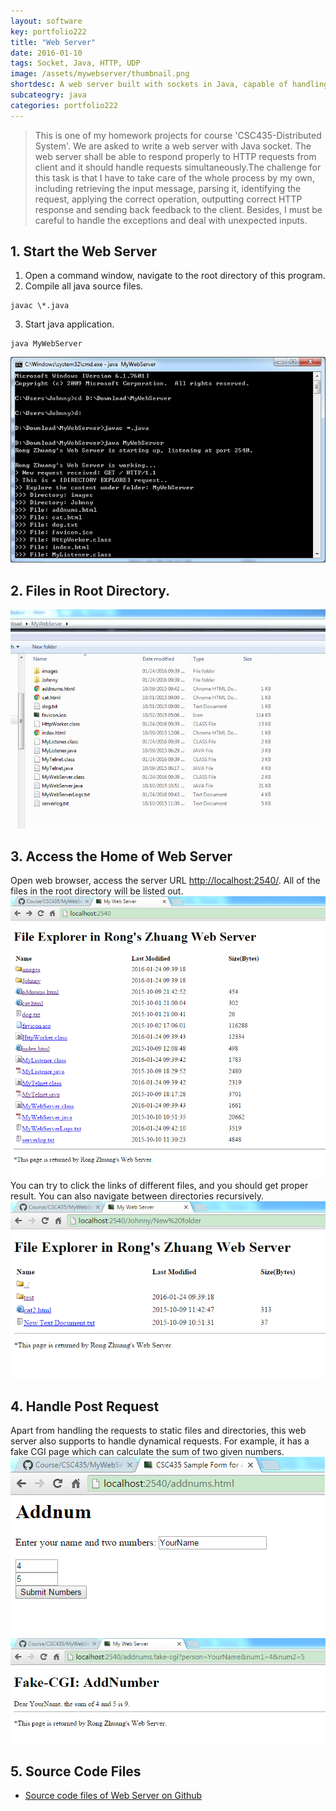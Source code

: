 ```yaml
---
layout: software
key: portfolio222
title: "Web Server"
date: 2016-01-10
tags: Socket, Java, HTTP, UDP
image: /assets/mywebserver/thumbnail.png
shortdesc: A web server built with sockets in Java, capable of handling general HTTP requests.
subcateogry: java
categories: portfolio222
---
```


> This is one of my homework projects for course 'CSC435-Distributed System'. We are asked to write a web server with Java socket. The web server shall be able to respond properly to HTTP requests from client and it should handle requests simultaneously.The challenge for this task is that I have to take care of the whole process by my own, including retrieving the input message, parsing it, identifying the request, applying the correct operation, outputting correct HTTP response and sending back feedback to the client. Besides, I must be careful to handle the exceptions and deal with unexpected inputs.  

## 1. Start the Web Server  
1) Open a command window, navigate to the root directory of this program.  
2) Compile all java source files.  
```
javac \*.java
```

3) Start java application.  
```
java MyWebServer
```

![startserver](/assets/mywebserver/startserver.png "startserver")
## 2. Files in Root Directory.  
![root](/assets/mywebserver/root.png "root")
## 3. Access the Home of Web Server
Open web browser, access the server URL [http://localhost:2540/](http://localhost:2540/). All of the files in the root directory will be listed out.  
![webserver](/assets/mywebserver/webserver.png "webserver")
You can try to click the links of different files, and you should get proper result. You can also navigate between directories recursively.  
![recursive](/assets/mywebserver/recursive.png "recursive")
## 4. Handle Post Request
Apart from handling the requests to static files and directories, this web server also supports to handle dynamical requests. For example, it has a fake CGI page which can calculate the sum of two given numbers.  
![cgi](/assets/mywebserver/cgi.png "cgi")  
![cgiresult](/assets/mywebserver/cgiresult.png "cgiresult")  

## 5. Source Code Files
* [Source code files of Web Server on Github](https://github.com/jojozhuang/Course/tree/master/CSC435/MyWebServer)
